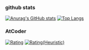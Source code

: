 ### github stats

<!--
**hirakuuuu/hirakuuuu** is a ✨ _special_ ✨ repository because its `README.md` (this file) appears on your GitHub profile.

Here are some ideas to get you started:

- 🔭 I’m currently working on ...
- 🌱 I’m currently learning ...
- 👯 I’m looking to collaborate on ...
- 🤔 I’m looking for help with ...
- 💬 Ask me about ...
- 📫 How to reach me: ...
- 😄 Pronouns: ...
- ⚡ Fun fact: ...
-->

[![Anurag's GitHub stats](https://github-readme-stats.vercel.app/api?username=hirakuuuu&count_private=true&show_icons=true)](https://github.com/anuraghazra/github-readme-stats)
[![Top Langs](https://github-readme-stats.vercel.app/api/top-langs/?username=hirakuuuu&layout=compact)](https://github.com/anuraghazra/github-readme-stats)

### AtCoder
[![Rating](https://badgen.org/img/atcoder/mohio/rating/algorithm?style=flat)](https://atcoder.jp/users/mohio?contestType=algo)
[![Rating(Heuristic)](https://badgen.org/img/atcoder/mohio/rating/heuristic?style=flat)](https://atcoder.jp/users/mohio?contestType=heuristic)

